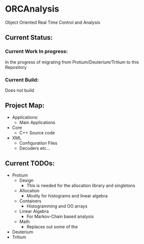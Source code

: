 # ORCAnalysis
Object Oriented Real Time Control and Analysis

## Current Status:

### Current Work In progress:

In the progress of migrating from Protium/Deuterium/Tritium to this Repository

### Current Build:

Does not build

## Project Map:

* Applications:
	* Main Applications
* Core
	* C++ Source code
* XML
	* Configuration Files
	* Decoders etc...

## Current TODOs:

* Protium
	* Design
		* This is needed for the allocation library and singletons
	* Allocation
		* Mostly for histograms and linear algebra
	* Containers
		* Histogramming and OO arrays
	* Linear Algebra
		* For Markov-Chain based analysis
	* Math
		* Replaces out some of the 
* Deuterium
* Tritium


